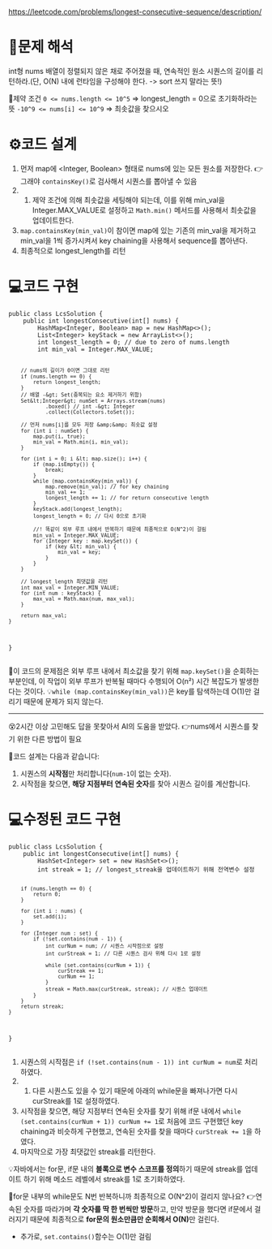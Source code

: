 <p><a href="https://leetcode.com/problems/longest-consecutive-sequence/description/">https://leetcode.com/problems/longest-consecutive-sequence/description/</a></p>
<h1 id="📜문제-해석">📜문제 해석</h1>
<p>int형 nums 배열이 정렬되지 않은 채로 주어졌을 때, 연속적인 원소 시퀀스의 길이를 리턴하라.(단, O(N) 내에 런타임을 구성해야 한다. -&gt; sort 쓰지 말라는 뜻!)</p>
<p>🚧제약 조건
<code>0 &lt;= nums.length &lt;= 10^5</code> =&gt; longest_length = 0으로 초기화하라는 뜻
<code>-10^9 &lt;= nums[i] &lt;= 10^9</code> =&gt; 최솟값을 찾으시오</p>
<h1 id="⚙️코드-설계">⚙️코드 설계</h1>
<ol>
<li>먼저 map에 &lt;Integer, Boolean&gt; 형태로 nums에 있는 모든 원소를 저장한다.
👉그래야 <code>containsKey()</code>로 검사해서 시퀀스를 뽑아낼 수 있음</li>
<li><ol>
<li>제약 조건에 의해 최솟값을 세팅해야 되는데, 이를 위해 min_val을 Integer.MAX_VALUE로 설정하고 <code>Math.min()</code> 메서드를 사용해서 최솟값을 업데이트한다.</li>
</ol>
</li>
<li><code>map.containsKey(min_val)</code>이 참이면 map에 있는 기존의 min_val을 제거하고 min_val을 1씩 증가시켜서 key chaining을 사용해서 sequence를 뽑아낸다.</li>
<li>최종적으로 longest_length를 리턴</li>
</ol>
<h1 id="💻코드-구현">💻코드 구현</h1>
<pre><code class="language-java">public class LcsSolution {
    public int longestConsecutive(int[] nums) {
        HashMap&lt;Integer, Boolean&gt; map = new HashMap&lt;&gt;();
        List&lt;Integer&gt; keyStack = new ArrayList&lt;&gt;();
        int longest_length = 0; // due to zero of nums.length
        int min_val = Integer.MAX_VALUE;

        // nums의 길이가 0이면 그대로 리턴
        if (nums.length == 0) {
            return longest_length;
        }
        // 배열 -&gt; Set(중복되는 요소 제거하기 위함)
        Set&lt;Integer&gt; numSet = Arrays.stream(nums)
                .boxed() // int -&gt; Integer
                .collect(Collectors.toSet());

        // 먼저 nums[i]를 모두 저장 &amp;&amp; 최솟값 설정
        for (int i : numSet) {
            map.put(i, true);
            min_val = Math.min(i, min_val);
        }

        for (int i = 0; i &lt; map.size(); i++) {
            if (map.isEmpty()) {
                break;
            }
            while (map.containsKey(min_val)) {
                map.remove(min_val); // for key chaining
                min_val += 1;
                longest_length += 1; // for return consecutive length
            }
            keyStack.add(longest_length);
            longest_length = 0; // 다시 0으로 초기화

            //! 똑같이 외부 루프 내에서 반복하기 때문에 최종적으로 O(N^2)이 걸림
            min_val = Integer.MAX_VALUE;
            for (Integer key : map.keySet()) {
                if (key &lt; min_val) {
                    min_val = key;
                }
            }
        }

        // longest_length 최댓값을 리턴
        int max_val = Integer.MIN_VALUE;
        for (int num : keyStack) {
            max_val = Math.max(num, max_val);
        }

        return max_val;
    }
}</code></pre>
<p>🚩이 코드의 문제점은 외부 루프 내에서 최소값을 찾기 위해 <code>map.keySet()</code>을 순회하는 부분인데, 이 작업이 외부 루프가 반복될 때마다 수행되어 O(n²) 시간 복잡도가 발생한다는 것이다.
💡<code>while (map.containsKey(min_val))</code>은 key를 탐색하는데 O(1)만 걸리기 때문에 문제가 되지 않는다.</p>
<hr />
<p>😵2시간 이상 고민해도 답을 못찾아서 AI의 도움을 받았다.
👉nums에서 시퀀스를 찾기 위한 다른 방법이 필요</p>
<p>🤖코드 설계는 다음과 같습니다:</p>
<ol>
<li>시퀀스의 <strong>시작점</strong>만 처리합니다(<code>num-1</code>이 없는 숫자).</li>
<li>시작점을 찾으면, <strong>해당 지점부터 연속된 숫자</strong>를 찾아 시퀀스 길이를 계산합니다.</li>
</ol>
<h1 id="💻수정된-코드-구현">💻수정된 코드 구현</h1>
<pre><code class="language-java">public class LcsSolution {
    public int longestConsecutive(int[] nums) {
        HashSet&lt;Integer&gt; set = new HashSet&lt;&gt;();
        int streak = 1; // longest_streak을 업데이트하기 위해 전역변수 설정

        if (nums.length == 0) {
            return 0;
        }

        for (int i : nums) {
            set.add(i);
        }

        for (Integer num : set) {
            if (!set.contains(num - 1)) {
                int curNum = num; // 시퀀스 시작점으로 설정
                int curStreak = 1; // 다른 시퀀스 검사 위해 다시 1로 설정

                while (set.contains(curNum + 1)) {
                    curStreak += 1;
                    curNum += 1;
                }
                streak = Math.max(curStreak, streak); // 시퀀스 업데이트
            }
        }
        return streak;
    }
}</code></pre>
<ol>
<li>시퀀스의 시작점은 <code>if (!set.contains(num - 1)) int curNum = num</code>로 처리하였다.</li>
<li><ol>
<li>다른 시퀀스도 있을 수 있기 때문에 아래의 while문을 빠져나가면 다시 curStreak를 1로 설정하였다.</li>
</ol>
</li>
<li>시작점을 찾으면, 해당 지점부터 연속된 숫자를 찾기 위해 if문 내에서 <code>while (set.contains(curNum + 1)) curNum += 1</code>로 처음에 코드 구현했던 key chaining과 비슷하게 구현했고, 연속된 숫자를 찾을 때마다 <code>curStreak += 1</code>을 하였다.</li>
<li>마지막으로 가장 최댓값인 streak를 리턴한다.</li>
</ol>
<p>💡자바에서는 for문, if문 내의 <strong>블록으로 변수 스코프를 정의</strong>하기 때문에 streak를 업데이트 하기 위해 메소드 레벨에서 streak를 1로 초기화하였다.</p>
<p>🤔for문 내부의 while문도 N번 반복하니까 최종적으로 O(N^2)이 걸리지 않나요?
👉연속된 숫자를 따라가며 <strong>각 숫자를 딱 한 번씩만 방문</strong>하고, 만약 방문을 했다면 if문에서 걸러지기 때문에 최종적으로 <strong>for문의 원소만큼만 순회해서 O(N)</strong>만 걸린다.</p>
<ul>
<li>추가로, <code>set.contains()</code>함수는 O(1)만 걸림</li>
</ul>